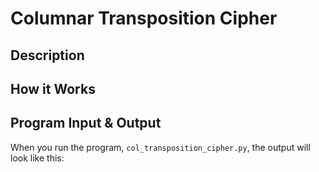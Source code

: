 # Columnar Transposition Cipher

## Description



## How it Works



## Program Input & Output

When you run the program, `col_transposition_cipher.py`, the output will look like this:

```
```